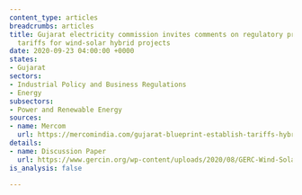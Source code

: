 ```yaml
---
content_type: articles
breadcrumbs: articles
title: Gujarat electricity commission invites comments on regulatory process for determining
  tariffs for wind-solar hybrid projects
date: 2020-09-23 04:00:00 +0000
states:
- Gujarat
sectors:
- Industrial Policy and Business Regulations
- Energy
subsectors:
- Power and Renewable Energy
sources:
- name: Mercom
  url: https://mercomindia.com/gujarat-blueprint-establish-tariffs-hybrid-projects/
details:
- name: Discussion Paper
  url: https://www.gercin.org/wp-content/uploads/2020/08/GERC-Wind-Solar-Hybrid-Discussion-Paper_28082020.pdf
is_analysis: false

---
```

